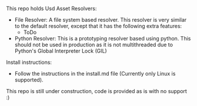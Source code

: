 This repo holds Usd Asset Resolvers:
- File Resolver:
    A file system based resolver. This resolver is very similar to the default resolver, except that it has the following extra features:
    - ToDo
- Python Resolver:
    This is a prototyping resolver based using python. This should not be used in production as it is not multithreaded due to Python's Global Interpreter Lock (GIL)

Install instructions:
- Follow the instructions in the install.md file (Currently only Linux is supported).

This repo is still under construction, code is provided as is with no support :)
